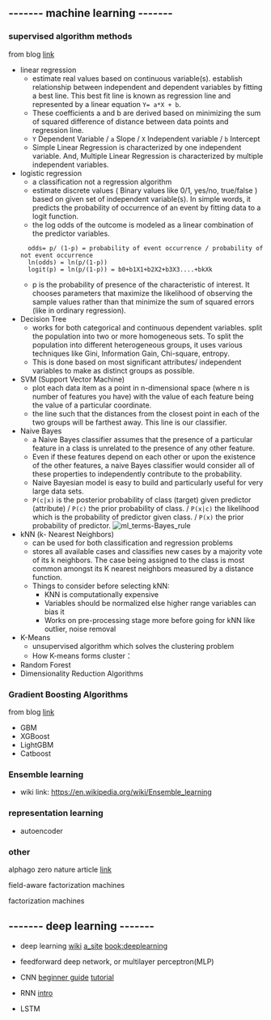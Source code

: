 ## ------- machine learning -------
### supervised algorithm methods

from blog [link](https://www.analyticsvidhya.com/blog/2017/09/common-machine-learning-algorithms/)

* linear regression
  - estimate real values based on continuous variable(s). establish relationship between independent and dependent variables by fitting a best line. This best fit line is known as regression line and represented by a linear equation `Y= a*X + b`.
  - These coefficients a and b are derived based on minimizing the sum of squared difference of distance between data points and regression line.
  - `Y` Dependent Variable / `a` Slope / `X` Independent variable / `b` Intercept
  - Simple Linear Regression is characterized by one independent variable. And, Multiple Linear Regression is characterized by multiple independent variables.
* logistic regression
  -  a classification not a regression algorithm
  -  estimate discrete values ( Binary values like 0/1, yes/no, true/false ) based on given set of independent variable(s). In simple words, it predicts the probability of occurrence of an event by fitting data to a logit function.
  -  the log odds of the outcome is modeled as a linear combination of the predictor variables.
  ```
    odds= p/ (1-p) = probability of event occurrence / probability of not event occurrence
    ln(odds) = ln(p/(1-p))
    logit(p) = ln(p/(1-p)) = b0+b1X1+b2X2+b3X3....+bkXk
  ```
  -  p is the probability of presence of the characteristic of interest. It chooses parameters that maximize the likelihood of observing the sample values rather than that minimize the sum of squared errors (like in ordinary regression).
* Decision Tree
  - works for both categorical and continuous dependent variables. split the population into two or more homogeneous sets. To split the population into different heterogeneous groups, it uses various techniques like Gini, Information Gain, Chi-square, entropy.
  - This is done based on most significant attributes/ independent variables to make as distinct groups as possible.
* SVM (Support Vector Machine)
  - plot each data item as a point in n-dimensional space (where n is number of features you have) with the value of each feature being the value of a particular coordinate.
  -  the line such that the distances from the closest point in each of the two groups will be farthest away. This line is our classifier. 
* Naive Bayes
  - a Naive Bayes classifier assumes that the presence of a particular feature in a class is unrelated to the presence of any other feature.
  - Even if these features depend on each other or upon the existence of the other features, a naive Bayes classifier would consider all of these properties to independently contribute to the probability.
  - Naive Bayesian model is easy to build and particularly useful for very large data sets.
  - `P(c|x)` is the posterior probability of class (target) given predictor (attribute) / `P(c)` the prior probability of class. / `P(x|c)` the likelihood which is the probability of predictor given class.  / `P(x)` the prior probability of predictor. ![ml_terms-Bayes_rule](https://github.com/karina7rang/notes/blob/master/machine_learning/picture/ml_terms-Bayes_rule.png)
* kNN (k- Nearest Neighbors)
  - can be used for both classification and regression problems
  - stores all available cases and classifies new cases by a majority vote of its k neighbors. The case being assigned to the class is most common amongst its K nearest neighbors measured by a distance function.
  - Things to consider before selecting kNN:
    - KNN is computationally expensive
    - Variables should be normalized else higher range variables can bias it
    - Works on pre-processing stage more before going for kNN like outlier, noise removal
* K-Means
  - unsupervised algorithm which  solves the clustering problem
  - How K-means forms cluster： 
* Random Forest
* Dimensionality Reduction Algorithms

### Gradient Boosting Algorithms

from blog [link](https://www.analyticsvidhya.com/blog/2017/09/common-machine-learning-algorithms/)

* GBM
* XGBoost
* LightGBM
* Catboost


### Ensemble learning
* wiki link: https://en.wikipedia.org/wiki/Ensemble_learning

### representation learning

* autoencoder

### other

alphago zero nature article [link](https://www.nature.com/nature/journal/v550/n7676/full/nature24270.html)

field-aware factorization machines

factorization machines

## ------- deep learning -------

* deep learning  [wiki](https://en.wikipedia.org/wiki/Deep_learning) [a_site](http://deeplearning.net/) [book:deeplearning](http://www.deeplearningbook.org/)

* feedforward deep network, or multilayer perceptron(MLP)

* CNN [beginner guide](https://adeshpande3.github.io/adeshpande3.github.io/A-Beginner%27s-Guide-To-Understanding-Convolutional-Neural-Networks/) [tutorial](http://deeplearning.net/tutorial/lenet.html)

* RNN [intro](http://www.wildml.com/2015/09/recurrent-neural-networks-tutorial-part-1-introduction-to-rnns/)

* LSTM 